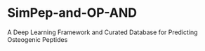 # SimPep-and-OP-AND
A Deep Learning Framework and Curated Database for Predicting Osteogenic Peptides
